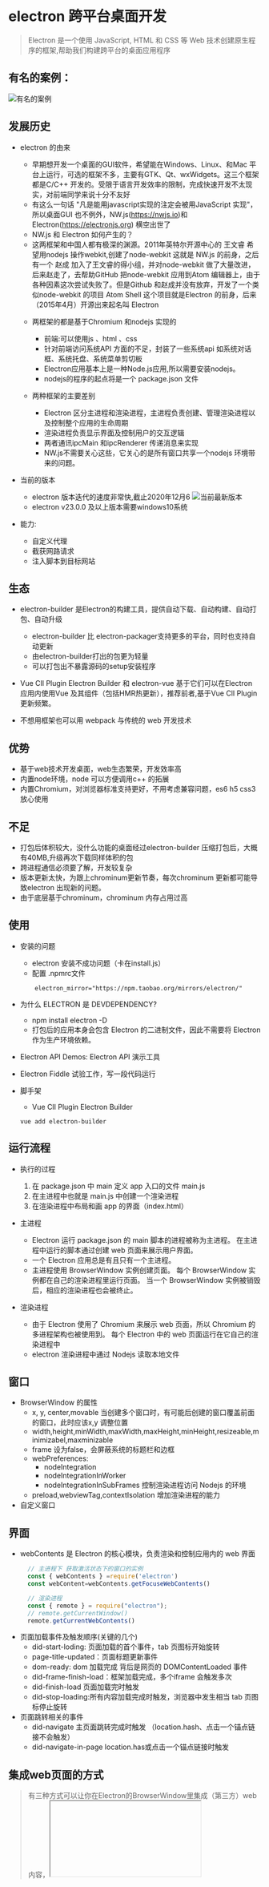 # electron 跨平台桌面开发
> Electron 是一个使用 JavaScript, HTML 和 CSS 等 Web 技术创建原生程序的框架,帮助我们构建跨平台的桌面应用程序
## 有名的案例：
![有名的案例](./imgs/case.png)
## 发展历史
* electron 的由来
  - 早期想开发一个桌面的GUI软件，希望能在Windows、Linux、和Mac 平台上运行，可选的框架不多，主要有GTK、Qt、wxWidgets。这三个框架都是C/C++ 开发的。受限于语言开发效率的限制，完成快速开发不太现实，对前端同学来说十分不友好
  - 有这么一句话 "凡是能用javascript实现的注定会被用JavaScript 实现"，所以桌面GUI 也不例外，NW.js(https://nwjs.io)和Electron(https://electronjs.org) 横空出世了
  + NW.js 和 Electron 如何产生的？
   - 这两框架和中国人都有极深的渊源。2011年英特尔开源中心的 王文睿 希望用nodejs 操作webkit,创建了node-webkit 这就是 NW.js 的前身，之后有一个 赵成 加入了王文睿的得小组，并对node-webkit 做了大量改进，后来赵走了，去帮助GitHub 把node-webkit 应用到Atom 编辑器上，由于各种因素这次尝试失败了。但是Github 和赵成并没有放弃，开发了一个类似node-webkit 的项目 Atom Shell 这个项目就是Electron 的前身，后来（2015年4月）开源出来起名叫 Electron

  + 两框架的都是基于Chromium 和nodejs 实现的
    - 前端:可以使用js 、html 、css
    - 针对前端访问系统API 方面的不足，封装了一些系统api 如系统对话框、系统托盘、系统菜单剪切板
    - Electron应用基本上是一种Node.js应用,所以需要安装nodejs。
    - nodejs的程序的起点将是一个 package.json 文件

  + 两种框架的主要差别
    - Electron 区分主进程和渲染进程，主进程负责创建、管理渲染进程以及控制整个应用的生命周期
    - 渲染进程负责显示界面及控制用户的交互逻辑
    - 两者通讯ipcMain 和ipcRenderer 传递消息来实现
    - NW.js不需要关心这些，它关心的是所有窗口共享一个nodejs 环境带来的问题。

* 当前的版本
  - electron 版本迭代的速度非常快,截止2020年12月6
  ![当前最新版本](./imgs/版本说明.png)
  - electron v23.0.0 及以上版本需要windows10系统 
* 能力:
  - 自定义代理
  - 截获网路请求
  - 注入脚本到目标网站
## 生态
* electron-builder 是Electron的构建工具，提供自动下载、自动构建、自动打包、自动升级
  - electron-builder 比 electron-packager支持更多的平台，同时也支持自动更新
  - 由electron-builder打出的包更为轻量
  - 可以打包出不暴露源码的setup安装程序
  
* Vue ClI Plugin Electron Builder 和 electron-vue 基于它们可以在Electron 应用内使用Vue 及其组件（包括HMR热更新），推荐前者,基于Vue ClI Plugin 更新频繁。

* 不想用框架也可以用 webpack 与传统的 web 开发技术
## 优势
* 基于web技术开发桌面，web生态繁荣，开发效率高
* 内置node环境，node 可以方便调用c++ 的拓展
* 内置Chromium，对浏览器标准支持更好，不用考虑兼容问题，es6 h5 css3 放心使用
## 不足
* 打包后体积较大，没什么功能的桌面经过electron-builder 压缩打包后，大概有40MB,升级再次下载同样体积的包
* 跨进程通信必须要了解，开发较复杂
* 版本更新太快，为跟上chrominum更新节奏，每次chrominum 更新都可能导致electron 出现新的问题。
* 由于底层基于chrominum，chrominum 内存占用过高
## 使用
* 安装的问题
    - electron 安装不成功问题（卡在install.js）
    - 配置 .npmrc文件
    ```
        electron_mirror="https://npm.taobao.org/mirrors/electron/"
    ```
* 为什么 ELECTRON 是 DEVDEPENDENCY?
    - npm install electron -D
    - 打包后的应用本身会包含 Electron 的二进制文件，因此不需要将 Electron 作为生产环境依赖。
* Electron API Demos: Electron API 演示工具
* Electron Fiddle 试验工作，写一段代码运行

* 脚手架
  - Vue ClI Plugin Electron Builder
  ```
  vue add electron-builder
  ```
## 运行流程
* 执行的过程
    1. 在 package.json 中 main 定义 app 入口的文件 main.js
    2. 在主进程中也就是 main.js 中创建一个渲染进程
    3. 在渲染进程中布局和画 app 的界面（index.html）

* 主进程
    - Electron 运行 package.json 的 main 脚本的进程被称为主进程。 在主进程中运行的脚本通过创建 web 页面来展示用户界面。
    - 一个 Electron 应用总是有且只有一个主进程。
    - 主进程使用 BrowserWindow 实例创建页面。 每个 BrowserWindow 实例都在自己的渲染进程里运行页面。 当一个 BrowserWindow 实例被销毁后，相应的渲染进程也会被终止。

* 渲染进程
    - 由于 Electron 使用了 Chromium 来展示 web 页面，所以 Chromium 的多进程架构也被使用到。 每个 Electron 中的 web 页面运行在它自己的渲染进程中
    - electron 渲染进程中通过 Nodejs 读取本地文件
## 窗口
* BrowserWindow 的属性
    - x, y, center,movable 当创建多个窗口时，有可能后创建的窗口覆盖前面的窗口，此时应该x,y 调整位置
    - width,height,minWidth,maxWidth,maxHeight,minHeight,resizeable,minimizabel,maxminizable
    - frame 设为false，会屏蔽系统的标题栏和边框
    + webPreferences: 
      - nodeIntegration
      - nodeIntegrationInWorker
      - nodeIntegrationInSubFrames 控制渲染进程访问 Nodejs 的环境
    - preload,webviewTag,contextIsolation 增加渲染进程的能力
* 自定义窗口
## 界面
* webContents 是 Electron 的核心模块，负责渲染和控制应用内的 web 界面
  ```js 
    // 主进程下 获取激活状态下的窗口的实例
    const { webContents } =require('electron')
    const webContent=webContents.getFocuseWebContents()

    // 渲染进程
    const { remote } = require("electron");
    // remote.getCurrentWindow()
    remote.getCurrentWebContents()
  ```
* 页面加载事件及触发顺序(关键的几个)
    - did-start-loding: 页面加载的首个事件，tab 页图标开始旋转
    - page-title-updated：页面标题更新事件
    - dom-ready: dom 加载完成 背后是网页的 DOMContentLoaded 事件
    - did-frame-finish-load：框架加载完成，多个iframe 会触发多次
    - did-finish-load 页面加载完时触发
    - did-stop-loading:所有内容加载完成时触发，浏览器中发生相当 tab 页图标停止旋转
* 页面跳转相关的事件
    - did-navigate 主页面跳转完成时触发 （location.hash、点击一个锚点链接不会触发）
    - did-navigate-in-page location.has或点击一个锚点链接时触发 
## 集成web页面的方式
>有三种方式可以让你在Electron的BrowserWindow里集成（第三方）web内容，<iframe>, <webview> 和 `BrowserViews 每个功能都略有不同，适用于不同的情况。 
* iframe 共享宿主页面
    -webContents.isLoadingMainFrame MainFrame是否加载完成
* webview 
    - 官方不建议使用，因为这个标签会发生剧烈的结构变化，可能会影响您应用程序的稳定性
    - WebView是一个自定义元素 (<webview>)，仅在 Electron 内工作。 所有与 <webview> 的通信都是异步使用 IPC 进行的，
    - 与 <iframe>相比，<webview> 往往稍慢，但在加载和与第三方内容通信以及处理各种事件方面提供了更大的控制，
     ```html
        <webview src="http://xxx.com/" preload="./test.js" nodeintegration></webview>
    ```
    ```js
        const webview = document.querySelector('webview')
        webview.addEventListener('dom-ready', () => {
            webview.openDevTools()
        })
    ```
    + nodeintegration 
        - 当有此属性时, webview 中的访客页将具有Node集成, 并且可以使用像 require 和 process 这样的node APIs 去访问低层系统资源。 Node 集成在访客页中默认是禁用的。

    + sendToHost 
        - 就像 ipcRenderer.send，不同的是消息会被发送到 host 页面上的 <webview> 元素，而不是主进程。

    + send
        - webview->向渲染进程发送消息

    + ipc-message 访客页面向嵌入页面发送异步消息时触发。
        ```js
            // In embedder page.
            const webview = document.querySelector('webview')
            webview.addEventListener('ipc-message', (event) => {
                console.log(event.channel)
            // Prints "pong"
            })
            webview.send('ping')

            // In guest page.
            const { ipcRenderer } = require('electron')
            ipcRenderer.on('ping', () => {
                ipcRenderer.sendToHost('pong')
            })
        ```
* BrowserViews
    - 不是 DOM 的一部分，而是由主进程创建和控制
    - 它们只是现有窗口之上的另一层 Web 内容。与 BrowserWindow 内容完全分离
    - 替代webview标签.
    ```js   
        const view=new BrowserView({
            webPreference:{ preload }
        })
        view.setAutoResize({
            width:true,
            height:true
        })
        view.webContents.loadURL(url)

        win.setBrowserView(view) // 已设置过，会覆盖
        win.addBrowserView(view) // 添加多个,移除的加回来不会重新渲染
        win.removeBrowerView(view) // 移除窗口

        // css 显示和隐藏
        view.webContents.insertCSS('html{ display:block }')
        view.webContents.insertCSS('html{ display:none }')
    ```  
## 控制渲染进程访问 nodejs 的能力
* nodeIntegration
* nodeIntergrationInWorker
* nodeIntegrationInSubFrames
## 增强渲染进程能力的属性
* preload 注入脚本
* webSecurity 控制网页的同源策略，关闭后调用三方服务不会出现跨域
* contextIsolation
## 原生App特性
* 关于窗口：npm i electron-about-window 直接配置
## 脚本注入
+ preload 
    - 脚本包含了那些执行于渲染器进程中，且先于网页内容开始加载的代码
    - 由于预加载脚本与渲染器共享同一个全局 Window 接口，并且可以访问 Node.js API，因此它通过在 window 全局中暴露任意您的网络内容可以随后使用的 API 来增强渲染器。
        ```js
            window.myAPI = {
                desktop: true
            }
            
            console.log(window.myAPI)
            // => undefined
        ```
    - 虽然预加载脚本与其所附加的渲染器在全局共享着一个 window 变数，但您并不能从中直接附加任何变数到 window 之中，因为 contextIsolation 是默认的。
    - 语境隔离（Context Isolation）意味着预加载脚本与渲染器的主要运行环境是隔离开来的，以避免泄漏任何具特权的 API 到您的网页内容代码中。
    - 取而代之，我们將使用 contextBridge 模块来安全地实现交互：
        ```js
            // preload.js
            const { contextBridge } = require('electron')

            contextBridge.exposeInMainWorld('myAPI', {
                desktop: true
            })

            // renderer
            console.log(window.myAPI)
            // => { desktop: true }


        ```

+ executeJavaScript 返回一个 promise 对象

+ 用于全局回退的用户代理字符串
    - 当用户代理在webContents 或 session 级别没有被设置时，将使用此用户代理。 有助于确保您的整个应用程序具有相同的用户代理。
  ```js
    app.userAgentFallback=''
  ```
## 进程间的通讯
* 通讯的工具
    - ipcMain: 当在主进程中使用时，它处理从渲染器进程(网页)发送出来的异步和同步信息,当然也有可能从主进程向渲染进程发送消息。
    - ipcRender
    > 使用它提供的一些方法从渲染进程 (web 页面) 发送同步或异步的消息到主进程。 也可以接收主进程回复的消息
    - 注意：主进程向渲染进程发消息，如果返回的对象是字符串或者数字 elctron 复制一份返回给渲染进程，渲染进程中持有的远程对象被回收，主进程相应的对象也会被回收

* 具体通讯的方式
    - 尽量不用sync 和romete,使用不善会导致性能问题
    + 主进程-->渲染进程
        ```js
            webContents.send('ping', 'whoooooooh!')

            // 渲染进程监听
            require('electron').ipcRenderer.on('ping', (event, message) => {
                console.log(message) // Prints 'whoooooooh!'
            })
        ···
    + 渲染进程-->主进程发送异步消息
        ```js
            // 方式一
            // 渲染进程
            let send = document.querySelector('#send');
            const { ipcRenderer } = require('electron');
            send.onclick = function () {
                // 传递消息给主进程
                ipcRenderer.send('sendMsg', {name:'poetries', age: 23})
            }
            // 向主进程发送消息后，接收主进程广播的事件
            ipcRenderer.on('sendFeedbackToRender', (e, data)=>{
                console.log('event\n ', e)
                console.log('data\n ', data)
            })
            // 监听一次
            // ipcRenderer.onece(channel,listener)

            // 主进程
            const { ipcMain }  = require('electron')
            // 主进程处理渲染进程广播数据
            ipcMain.on('sendMsg', (event, data)=> {
                console.log('data\n ', data)
                console.log('event\n ', event) 
                // 主进程给渲染进程广播数据
                event.sender.send('sendFeedbackToRender', '来自主进程的反馈')
            })
        ```
        ```js
            // 方式二
            // Renderer process
            ipcRenderer.invoke('some-name', someArgument).then((result) => {
                // ...
            })

            // Main process
            ipcMain.handle('some-name', async (event, someArgument) => {
                const result = await doSomeWork(someArgument)
                    return result
                }
            )

        ```
    + 渲染进程间通讯
        - 前置知识
            ```js
                // 获取当前窗口的 id
                const winId = BrowserWindow.getFocusedWindow().id;
                // 通过 id 查找窗口
                let win = BrowserWindow.fromId(winId);
                // 给某个窗口发消息
                win.webContents.send('msg',winId,'我是 index.html 的数据');
            ```
        - 两种方式
        ```js
            // Sends a message to a window with webContentsId
            ipcRenderer.sendTo(webContentsId, channel, ...args)
            // 消息会被发送到 host 页面上的 <webview> 元素
            ipcRenderer.sendToHost(channel, ...args)
        ```
    + 其他一些事件api
        - removeListener、removeAllListeners
## 数据持久化
> 保存用户的数据存放地址供用户选择
* 获取常用文件路径
    - app.getPath('appData') 用户个性化数据目录
    - 重置用户数据目录
    ```js
        app.setPath('appData','D:\\xxxx\\xxx')

    ```
* 读写本地文件
    - lowdb
    - electron-store

* electron-store 对比 window.localStorage 优点
    - localStorage 仅在浏览器进程（渲染进程）中起作用。
    - localStorage 的容错性不是很高，因此，如果您的应用遇到错误并意外退出，则可能会丢失数据。
    - localStorage 仅支持持久字符串。 此模块支持任何JSON支持的类型。
    - localStorage 不是很安全，可能是由于xss攻击而泄漏信息。
    - electron-store 模块的API更好。 您可以设置并获取嵌套属性。 您可以设置默认的初始配置。

* vuex 、localstorage、electron-store 存储方式：
    - vuex存储在内存，localstorage则以文件的方式存储在本地，electron-store数据存储卸载应用之后依然存在。
* sqlite3(node-sqlite3)
    - 安装：见官网 node-sqlite3
    - knexjs sql 指令构建器，帮助我们把代码转成sql 语句，数据库返回的数据也会转成JSON 对象
    - 支持多种数据库：mysql、MSSQL、Oracle、
## 调试
* vscode 主进程调试配置文件
    ```json
        {
            "version": "0.2.0",
            "compounds": [
                {
                "name": "Main + renderer",
                "configurations": ["Debug Main Process", "Debug Renderer Process"],
                "stopAll": true
                }
            ],
            "configurations": [
                {
                "name": "Debug Main Process",
                "type": "node",
                "request": "launch",
                "cwd": "${workspaceFolder}",
                "runtimeExecutable": "${workspaceFolder}/node_modules/.bin/electron",
                "windows": {
                    "runtimeExecutable": "${workspaceFolder}/node_modules/.bin/electron.cmd"
                },
                "args": [".", "--remote-debugging-port=9222"],
                "program": "${workspaceFolder}/app/index.js",
                "outputCapture": "std",
                "console": "integratedTerminal"
                },
                {
                "name": "Debug Renderer Process",
                "port": 9222,
                "request": "attach",
                "type": "chrome",
                "webRoot": "${workspaceFolder}/src"
                }
            ]
        }

    ```
  + 快捷键：刷新页面（未开起热重载）
    - mac:command+r 
    - windows:ctr+r
  
* 渲染进程调试
  - 同浏览器
  
* 开发环境调试
    ```js
        const { app, BrowserWindow } = require('electron')
        let mainWindow
        app.on('ready', () => {
            mainWindow = new BrowserWindow({
                width:600
                height:400
            })
            if (process.env.NODE_ENV === "debug") {
                mainWindow.webContents.openDevTools()  
            }
        })
    ```

* 生产环境调试工具 
  - Debugtron
* Chrome 扩展支持
    - 工具加载 DevTools 扩展:electron-devtools-installer
    - 手动加载:Electron 只支持加载未打包的扩展 (即不能使用 .crx 文件)
    ```js
        const { app, session } = require('electron')
        const path = require('path')
        const os = require('os')

        // on macOS
        const reactDevToolsPath = path.join(
        os.homedir(),
        '/Library/Application Support/Google/Chrome/Default/Extensions/fmkadmapgofadopljbjfkapdkoienihi/4.9.0_0'
        )

        app.whenReady().then(async () => {
            await session.defaultSession.loadExtension(reactDevToolsPath)
        })
    ```
## Code signing
  * 代码签名是一种用来证明应用是由你创建的一种安全技术。您应该对应用程序进行签名，以使它不会触发用户操作系统的安全检查
## Node 原生模块
 像 Node 项目一样安装模块，然后用 electron-rebuild 包重建这些模块以适配 Electron 。 这个包可以自动识别当前 Electron 版本，为你的应用自动完成下载 headers、重新编译原生模块等步骤
    ```
    npm install --save-dev electron-rebuild

    npx electron-rebuild
    ```
## deeplink
* 调起应用时触发的钩子函数
  - mac 通过 app.on(‘open-url’, fun)监听
  - window 通过 app.on(“second-instance”,fun)监听   
## 硬件
## 打包
* ![打包](./imgs/构建.png)
## 更新
## 监控
## 应用
* 爬虫
  + 网站自签名证书，chrome浏览器是会进行警告的，必须在警告页确认，如何绕过警告
    ```js
        // Electron 中使用https时证书是自签名的 忽略证书相关错误
        app.commandLine.appendSwitch('ignore-certificate-errors')
        // 移除安全警告信息，由于我们需求的原因，使用了部分非安全的设定，因此需要禁用安全检测
        process.env.ELECTRON_DISABLE_SECURITY_WARNINGS = true;
        session.defaultSession.setCertificateVerifyProc((req, cb) => {
            cb(0)
        })
    ```
  + 获取 httpOnly 标记的cookie 多web获取cookie,需要根据不同的域名去调用
    ```js
        /**
        * 获取当前域名下的cooke
        * @param {*} webContents
        * @returns
        */
        const getCookies = async (webContents) => {
            // 获取当前的系统的cookie
            // filter 过滤项：url、 nameString、domain、pathString、secureBoolean、sessionBoolean
            const cookieList = await webContents.session.cookies.get({
                domain: 'xxx.com',
            })
            let cookieStr=''
            cookieList.forEach(item=>{
                cookieStr+=`${item.name}=${item.value};`
            })
            return cookieStr
        }
    ```
  + 判断路由地址的变化
    - spa：用 did-finish-load 判断页面是否加载成功；用 did-navigate-in-page 来检测路由变化
    - ssr：用 dom-ready 判断页面是否加载成功；
  + 触发绑定的事件
    ```js
        // 1.原生
    el.value=newval
    el.dispatchEvent(new Event('input'));

        // 2. vue 中触发
    this.$emit('input', '');
    
    // el为input元素
    // 如果 v-model有 lazy 修饰符的时候，触发得是change事件
    // select 触发得是change事件
    el.dispatchEvent(new Event('change'));

    // 3. React 16和React > = 15.6
    // 设置.value=器无法正常工作，因为React库会覆盖输入值设置器，但是我们可以直接在inputas上下文中调用该函数。
    // 对于textarea元素，你应该使用prototype的HTMLTextAreaElement类。
    const nativeInputValueSetter = Object.getOwnPropertyDescriptor(windowHTMLInputElement.prototype, "value").set;
    nativeInputValueSetter.call(el, 'react 16 value');
    el.dispatchEvent(new Event('input', { bubbles: true}););

    // React <= 15.5
    const ev = new Event('input', { bubbles: true});
    ev.simulated = true;
    element.value = 'Something new';
    element.dispatchEvent(ev);

    ```
* 远制软件
  - robotjs 响应控制指令：控制鼠标和键盘（只能在主进程使用）
  - webRTC 传输画面和指令
  - desktopCapturer（Renderer）捕获桌面的音视频数据
## 性能优化
* app体积
## 安全
* 开启node 集成时
  ```js
    webPreferences: {
      nodeIntegration: true, 
    },
    //  关闭开发运行时 console 打印的警告
    process.env.ELECTRON_DISABLE_SECURITY_WARNINGS = true;
  ```

* 远程网站当禁用Node.js集成时，你依然可以暴露API给你的站点以使用Node.js的模块功能或特性
    ```js
        // 推荐
        const mainWindow = new BrowserWindow({
        webPreferences: {
            preload: path.join(app.getAppPath(), 'preload.js')
        }
        })

        mainWindow.loadURL('https://example.com')

    ```

* 加载远程内容时，开启上下文隔离
    ```js
        webPreferences: {
            nodeIntegration: true
        }
    ```

* 定义一个内容安全策略
    ```
        // 下面的CSP设置使得Electron只能执行自身站点和来自apis.example.com的脚本。
        // 推荐
        Content-Security-Policy: script-src 'self' https://apis.example.com
    ```
